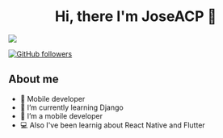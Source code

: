 <div align="center">
<h1 align="center">Hi, there I'm JoseACP 👋</h1>
</div>
<img src="https://imgur.com/9OCmBB1">


[![GitHub followers](https://img.shields.io/github/followers/arisguimera?style=social)](https://github.com/JoseACP)

## About me

- 📲 Mobile developer
- 🌱 I’m currently learning Django
- 📱 I’m a mobile developer
- 💻 Also I've been learnig about React Native and Flutter
